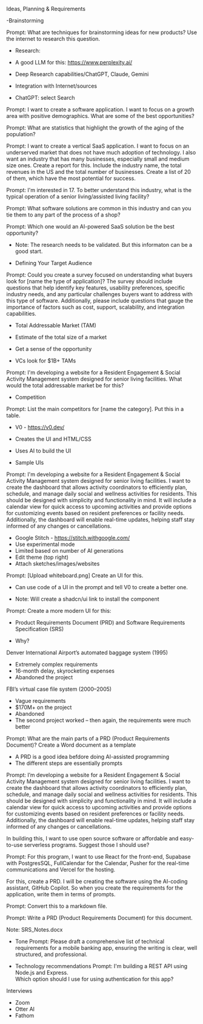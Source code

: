 Ideas, Planning & Requirements

-Brainstorming

Prompt: What are techniques for brainstorming ideas for new products? Use the internet to research this question.

- Research:

- A good LLM for this:  https://www.perplexity.ai/

- Deep Research capabilities/ChatGPT, Claude, Gemini

- Integration with Internet/sources
- ChatGPT:  select Search

Prompt:  I want to create a software application.  I want to focus on a growth area with positive demographics.  What are some of the best opportunities?

Prompt:  What are statistics that highlight the growth of the aging of the population?

Prompt:  I want to create a vertical SaaS application.  I want to focus on an underserved market that does not have much adoption of technology.  I also want an industry that has many businesses, especially small and medium size ones.  Create a report for this.  Include the industry name, the total revenues in the US and the total number of businesses.  Create a list of 20 of them, which have the most potential for success.

Prompt:  I'm interested in 17.  To better understand this industry, what is the typical operation of a senior living/assisted living facility?

Prompt:  What software solutions are common in this industry and can you tie them to any part of the process of a shop?

Prompt:  Which one would an AI-powered SaaS solution be the best opportunity?

- Note:  The research needs to be validated.  But this informaton can be a good start.


- Defining Your Target Audience


Prompt: Could you create a survey focused on understanding what buyers look for [name the type of application]? The survey should include questions that help identify key features, usability preferences, specific industry needs, and any particular challenges buyers want to address with this type of software. Additionally, please include questions that gauge the importance of factors such as cost, support, scalability, and integration capabilities.

- Total Addressable Market (TAM)

- Estimate of the total size of a market
- Get a sense of the opportunity
- VCs look for $1B+ TAMs

Prompt:  I'm developing a website for a Resident Engagement & Social Activity Management system designed for senior living facilities.  What would the total addressable market be for this?

- Competition

Prompt: List the main competitors for [name the category].  Put this in a table.

- V0 - https://v0.dev/

- Creates the UI and HTML/CSS
- Uses AI to build the UI
- Sample UIs

Prompt:  I'm developing a website for a Resident Engagement & Social Activity Management system designed for senior living facilities. I want to create the dashboard that allows activity coordinators to efficiently plan, schedule, and manage daily social and wellness activities for residents. This should be designed with simplicity and functionality in mind. It will include a calendar view for quick access to upcoming activities and provide options for customizing events based on resident preferences or facility needs. Additionally, the dashboard will enable real-time updates, helping staff stay informed of any changes or cancellations.

- Google Stitch - https://stitch.withgoogle.com/
- Use experimental mode 
- Limited based on number of AI generations
- Edit theme (top right)
- Attach sketches/images/websites

Prompt:  [Upload whiteboard.png]  Create an UI for this.

- Can use code of a UI in the prompt and tell V0 to create a better one.

- Note:  Will create a shadcn/ui link to install the component

Prompt:  Create a more modern UI for this:


- Product Requirements Document (PRD) and Software Requirements Specification (SRS)

- Why?

Denver International Airport’s automated baggage system (1995)
- Extremely complex requirements
- 16-month delay, skyrocketing expenses
- Abandoned the project

FBI’s virtual case file system (2000–2005)
- Vague requirements
- $170M+ on the project
- Abandoned
- The second project worked – then again, the requirements were much better

Prompt: What are the main parts of a PRD (Product Requirements Document)? Create a Word document as a template


- A PRD is a good idea befdore doing AI-assisted programming
- The different steps are essentially prompts

Prompt:  I’m developing a website for a Resident Engagement & Social Activity Management system designed for senior living facilities. I want to create the dashboard that allows activity coordinators to efficiently plan, schedule, and manage daily social and wellness activities for residents. This should be designed with simplicity and functionality in mind. It will include a calendar view for quick access to upcoming activities and provide options for customizing events based on resident preferences or facility needs. Additionally, the dashboard will enable real-time updates, helping staff stay informed of any changes or cancellations.

In building this, I want to use open source software or affordable and easy-to-use serverless programs.  Suggest those I should use?

Prompt:  For this program, I want to use React for the front-end, Supabase with PostgresSQL, FullCalendar for the Calendar, Pusher for the real-time communications and Vercel for the hosting.

For this, create a PRD.  I will be creating the software using the AI-coding assistant, GitHub Copilot.  So when you create the requirements for the application, write them in terms of prompts.

Prompt:  Convert this to a markdown file.

Prompt:  Write a PRD (Product Requirements Document) for this document.

Note:  SRS_Notes.docx

- Tone
Prompt: Please draft a comprehensive list of technical requirements for a mobile banking app, ensuring the writing is clear, well structured, and professional.

- Technology recommendations
Prompt:  I'm building a REST API using Node.js and Express.  
Which option should I use for using authentication for this app?

Interviews
- Zoom
- Otter AI
- Fathom